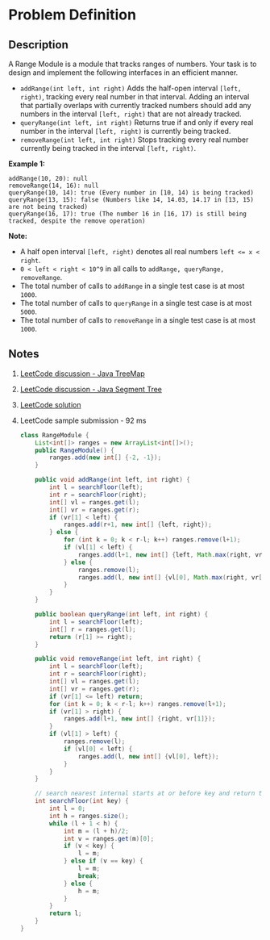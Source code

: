 # Problem Definition

## Description

A Range Module is a module that tracks ranges of numbers. Your task is to design and implement the following interfaces in an efficient manner.

* `addRange(int left, int right)` Adds the half-open interval `[left, right)`, tracking every real number in that interval. Adding an interval that partially overlaps with currently tracked numbers should add any numbers in the interval `[left, right)` that are not already tracked.
* `queryRange(int left, int right)` Returns true if and only if every real number in the interval `[left, right)` is currently being tracked.
* `removeRange(int left, int right)` Stops tracking every real number currently being tracked in the interval `[left, right)`.

**Example 1:**

```text
addRange(10, 20): null
removeRange(14, 16): null
queryRange(10, 14): true (Every number in [10, 14) is being tracked)
queryRange(13, 15): false (Numbers like 14, 14.03, 14.17 in [13, 15) are not being tracked)
queryRange(16, 17): true (The number 16 in [16, 17) is still being tracked, despite the remove operation)
```

**Note:**

* A half open interval `[left, right)` denotes all real numbers `left <= x < right`.
* `0 < left < right < 10^9` in all calls to `addRange, queryRange, removeRange`.
* The total number of calls to `addRange` in a single test case is at most `1000`.
* The total number of calls to `queryRange` in a single test case is at most `5000`.
* The total number of calls to `removeRange` in a single test case is at most `1000`.

## Notes

1. [LeetCode discussion - Java TreeMap](https://leetcode.com/explore/interview/card/google/63/sorting-and-searching-4/440/discuss/108910/Java-TreeMap/156612)
1. [LeetCode discussion - Java Segment Tree](https://leetcode.com/explore/interview/card/google/63/sorting-and-searching-4/440/discuss/108925/Java-Segment-Tree)
1. [LeetCode solution](https://leetcode.com/problems/range-module/solution/)
1. LeetCode sample submission - 92 ms

    ```java
    class RangeModule {
        List<int[]> ranges = new ArrayList<int[]>();
        public RangeModule() {
            ranges.add(new int[] {-2, -1});
        }

        public void addRange(int left, int right) {
            int l = searchFloor(left);
            int r = searchFloor(right);
            int[] vl = ranges.get(l);
            int[] vr = ranges.get(r);
            if (vr[1] < left) {
                ranges.add(r+1, new int[] {left, right});
            } else {
                for (int k = 0; k < r-l; k++) ranges.remove(l+1);
                if (vl[1] < left) {
                    ranges.add(l+1, new int[] {left, Math.max(right, vr[1])});
                } else {
                    ranges.remove(l);
                    ranges.add(l, new int[] {vl[0], Math.max(right, vr[1])});
                }
            }
        }

        public boolean queryRange(int left, int right) {
            int l = searchFloor(left);
            int[] r = ranges.get(l);
            return (r[1] >= right);
        }

        public void removeRange(int left, int right) {
            int l = searchFloor(left);
            int r = searchFloor(right);
            int[] vl = ranges.get(l);
            int[] vr = ranges.get(r);
            if (vr[1] <= left) return;
            for (int k = 0; k < r-l; k++) ranges.remove(l+1);
            if (vr[1] > right) {
                ranges.add(l+1, new int[] {right, vr[1]});
            }
            if (vl[1] > left) {
                ranges.remove(l);
                if (vl[0] < left) {
                    ranges.add(l, new int[] {vl[0], left});
                }
            }
        }

        // search nearest internal starts at or before key and return the index
        int searchFloor(int key) {
            int l = 0;
            int h = ranges.size();
            while (l + 1 < h) {
                int m = (l + h)/2;
                int v = ranges.get(m)[0];
                if (v < key) {
                    l = m;
                } else if (v == key) {
                    l = m;
                    break;
                } else {
                    h = m;
                }
            }
            return l;
        }
    }
    ```